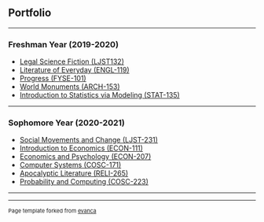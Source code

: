 ## Portfolio

---

### Freshman Year (2019-2020) 

- [Legal Science Fiction (LJST132)](/legal_science_fiction.md)
- [Literature of Everyday (ENGL-119)](/everyday_lit.md)
- [Progress (FYSE-101)](/progress.md)
- [World Monuments (ARCH-153)](/world_mon.md)
- [Introduction to Statistics via Modeling (STAT-135)](/stat135.md)

---

### Sophomore Year (2020-2021)

- [Social Movements and Change (LJST-231)](/ljst231.md)
- [Introduction to Economics (ECON-111)](/econ111.md)
- [Economics and Psychology (ECON-207)](/econ207.md)
- [Computer Systems (COSC-171)](/cosc171.md)
- [Apocalyptic Literature (RELI-265)](/reli265.md)
- [Probability and Computing (COSC-223)](/cosc223.md)

---



---
<p style="font-size:11px">Page template forked from <a href="https://github.com/evanca/quick-portfolio">evanca</a></p>
<!-- Remove above link if you don't want to attibute -->
